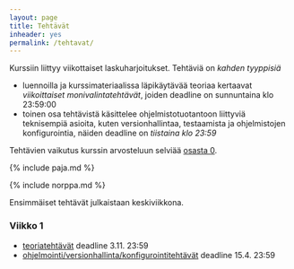 ```yaml
---
layout: page
title: Tehtävät
inheader: yes
permalink: /tehtavat/
---
```


Kurssiin liittyy viikottaiset laskuharjoitukset. Tehtäviä on _kahden tyyppisiä_

- luennoilla ja kurssimateriaalissa läpikäytävää teoriaa kertaavat _viikoittaiset monivalintatehtävät_, joiden deadline on sunnuntaina klo 23:59:00
- toinen osa tehtävistä käsittelee ohjelmistotuotantoon liittyviä teknisempiä asioita, kuten versionhallintaa, testaamista ja ohjelmistojen konfigurointia, näiden deadline on _tiistaina klo 23:59_

Tehtävien vaikutus kurssin arvosteluun selviää [osasta 0](/osa0#kurssin-arvostelu).

{% include paja.md %}

{% include norppa.md %}

Ensimmäiset tehtävät julkaistaan keskiviikkona.


### Viikko 1

- [teoriatehtävät](https://tim.jyu.fi/view/kurssit/tie/teka3003/ohjelmistotuotanto-s2024/tehtavat/teoriatehtavat-osa-1) deadline 3.11. 23:59
- [ohjelmointi/versionhallinta/konfigurointitehtävät](/tehtavat1) deadline 15.4. 23:59

<!--
### Viikko 3

- [teoriatehtävät](https://tim.jyu.fi/view/kurssit/tie/tjta330/ohjelmistotuotanto-k2024/tehtavat/teoriatehtavat-osa-2) deadline 21.4 23:59
- [ohjelmointi/versionhallinta/konfigurointitehtävät](/tehtavat2) [deadline 22.4 23:59](https://tim.jyu.fi/view/kurssit/tie/tjta330/ohjelmistotuotanto-k2024/tehtavat/konfigurointitehtavat-osa-2) 

### Viikko 4 (palautus vasta vapun jälkeen perjantaina)

- [teoriatehtävät](https://tim.jyu.fi/view/kurssit/tie/tjta330/ohjelmistotuotanto-k2024/tehtavat/teoriatehtavat-osa-3) deadline 3.5. 23:59 
- [ohjelmointi/versionhallinta/konfigurointitehtävät](/tehtavat3) deadline 3.5. 23:59 
- miniprojekti

### Viikko 5 (Vappuviikko)

- teoriatehtävät
- [ohjelmointi/versionhallinta/konfigurointitehtävät](/tehtavat4) deadline 5.5. 23:59  
- miniprojekti 

### Viikko 6

- [ohjelmointi/versionhallinta/konfigurointitehtävät](/tehtavat5) deadline 12.5. 23:59 
- miniprojekti

### Viikko 7

- konfigurointiehtävät


### Viikko 8

- miniprojektin loppudemot
- tentti
-->